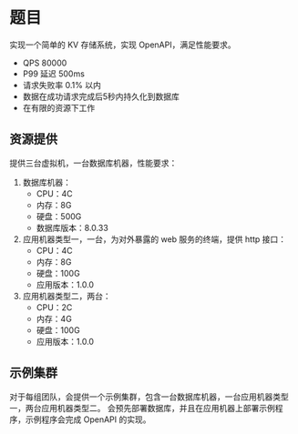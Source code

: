 # 题目

实现一个简单的 KV 存储系统，实现 OpenAPI，满足性能要求。

- QPS 80000
- P99 延迟 500ms
- 请求失败率 0.1% 以内
- 数据在成功请求完成后5秒内持久化到数据库
- 在有限的资源下工作

## 资源提供

提供三台虚拟机，一台数据库机器，性能要求：

1. 数据库机器：
    - CPU：4C
    - 内存：8G
    - 硬盘：500G
    - 数据库版本：8.0.33
2. 应用机器类型一，一台，为对外暴露的 web 服务的终端，提供 http 接口：
    - CPU：4C
    - 内存：8G
    - 硬盘：100G
    - 应用版本：1.0.0
3. 应用机器类型二，两台：
    - CPU：2C
    - 内存：4G
    - 硬盘：100G
    - 应用版本：1.0.0

## 示例集群

对于每组团队，会提供一个示例集群，包含一台数据库机器，一台应用机器类型一，两台应用机器类型二。
会预先部署数据库，并且在应用机器上部署示例程序，示例程序会完成 OpenAPI 的实现。
